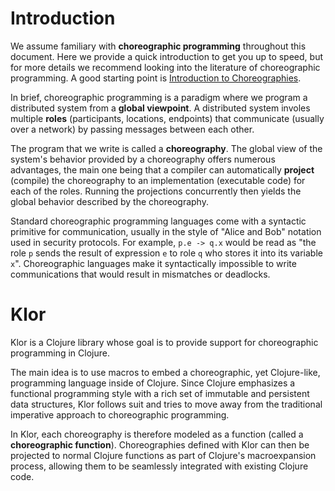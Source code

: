 # Introduction

We assume familiary with **choreographic programming** throughout this document.
Here we provide a quick introduction to get you up to speed, but for more details we recommend looking into the literature of choreographic programming.
A good starting point is [Introduction to Choreographies](https://doi.org/10.1017/9781108981491).

In brief, choreographic programming is a paradigm where we program a distributed system from a **global viewpoint**.
A distributed system involes multiple **roles** (participants, locations, endpoints) that communicate (usually over a network) by passing messages between each other.

The program that we write is called a **choreography**.
The global view of the system's behavior provided by a choreography offers numerous advantages, the main one being that a compiler can automatically **project** (compile) the choreography to an implementation (executable code) for each of the roles.
Running the projections concurrently then yields the global behavior described by the choreography.

Standard choreographic programming languages come with a syntactic primitive for communication, usually in the style of "Alice and Bob" notation used in security protocols.
For example, `p.e -> q.x` would be read as "the role `p` sends the result of expression `e` to role `q` who stores it into its variable `x`".
Choreographic languages make it syntactically impossible to write communications that would result in mismatches or deadlocks.

# Klor

Klor is a Clojure library whose goal is to provide support for choreographic programming in Clojure.

The main idea is to use macros to embed a choreographic, yet Clojure-like, programming language inside of Clojure.
Since Clojure emphasizes a functional programming style with a rich set of immutable and persistent data structures, Klor follows suit and tries to move away from the traditional imperative approach to choreographic programming.

In Klor, each choreography is therefore modeled as a function (called a **choreographic function**).
Choreographies defined with Klor can then be projected to normal Clojure functions as part of Clojure's macroexpansion process, allowing them to be seamlessly integrated with existing Clojure code.
